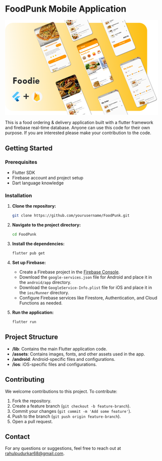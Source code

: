 # FoodPunk Mobile Application
![](banner_img.png)
 

This is a food ordering & delivery application built with a flutter framework and firebase real-time database. 
Anyone can use this code for their own purpose. If you are interested please make your contribution to the code.

## Getting Started

### Prerequisites

- Flutter SDK
- Firebase account and project setup
- Dart language knowledge

### Installation

1. **Clone the repository:**
   ```bash
   git clone https://github.com/yourusername/FoodPunk.git
   ```
2. **Navigate to the project directory:**
   ```bash
   cd FoodPunk
   ```
3. **Install the dependencies:**
   ```bash
   flutter pub get
   ```
4. **Set up Firebase:**
   - Create a Firebase project in the [Firebase Console](https://console.firebase.google.com/).
   - Download the `google-services.json` file for Android and place it in the `android/app` directory.
   - Download the `GoogleService-Info.plist` file for iOS and place it in the `ios/Runner` directory.
   - Configure Firebase services like Firestore, Authentication, and Cloud Functions as needed.

5. **Run the application:**
   ```bash
   flutter run
   ```

## Project Structure

- **/lib**: Contains the main Flutter application code.
- **/assets**: Contains images, fonts, and other assets used in the app.
- **/android**: Android-specific files and configurations.
- **/ios**: iOS-specific files and configurations.

## Contributing

We welcome contributions to this project. To contribute:

1. Fork the repository.
2. Create a feature branch (`git checkout -b feature-branch`).
3. Commit your changes (`git commit -m 'Add some feature'`).
4. Push to the branch (`git push origin feature-branch`).
5. Open a pull request.

## Contact

For any questions or suggestions, feel free to reach out at [rahulpudurkar68@gmail.com](mailto:rahulpudurkar68@gmail.com).
